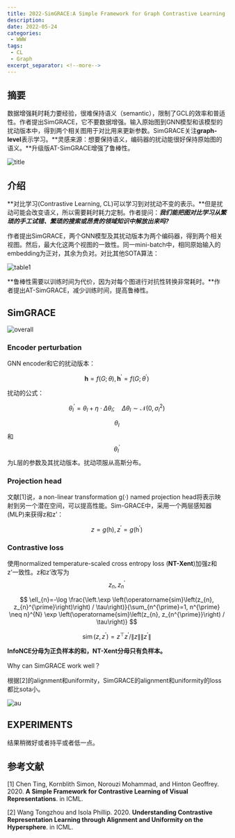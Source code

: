 ```yaml
---
title: 2022-SimGRACE:A Simple Framework for Graph Contrastive Learning without Data Augmentation
description: 
date: 2022-05-24
categories:
 - WWW
tags:
 - CL
 - Graph
excerpt_separator: <!--more--> 
---
```


## 摘要

数据增强耗时耗力要经验，很难保持语义（semantic），限制了GCL的效率和普适性。作者提出SimGRACE，它不要数据增强。输入原始图到GNN模型和该模型的扰动版本中，得到两个相关图用于对比用来更新参数。SimGRACE关注**graph-level**表示学习。**灵感来源：想要保持语义，编码器的扰动能很好保持原始图的语义。**升级版AT-SimGRACE增强了鲁棒性。<!--more-->

![title](https://sunjc911.github.io/assets/images/SimGRACE/title.png)

## 介绍

**对比学习(Contrastive Learning, CL)可以学习到对扰动不变的表示。**但是扰动可能会改变语义，所以需要耗时耗力定制。作者提问：***我们能把图对比学习从繁琐的手工试错、繁琐的搜索或昂贵的领域知识中解放出来吗?***

作者提出SimGRACE，两个GNN模型及其扰动版本为两个编码器，得到两个相关视图。然后，最大化这两个视图的一致性。同一mini-batch中，相同原始输入的embedding为正对，其余为负对。对比其他SOTA算法：

![table1](https://sunjc911.github.io/assets/images/SimGRACE/table1.png)

**鲁棒性需要以训练时间为代价，因为对每个图进行对抗性转换非常耗时。**作者提出AT-SimGRACE，减少训练时间，提高鲁棒性。

## SimGRACE

![overall](https://sunjc911.github.io/assets/images/SimGRACE/overall.png)

### Encoder perturbation

GNN encoder和它的扰动版本：


$$
\mathbf{h}=f(G ; \theta), \mathbf{h}^{\prime}=f\left(G ; \theta^{\prime}\right)
$$


扰动的公式：


$$
\theta_{l}^{\prime}=\theta_{l}+\eta \cdot \Delta \theta_{l} ; \quad \Delta \theta_{l} \sim \mathcal{N}\left(0, \sigma_{l}^{2}\right)
$$


$$\theta_{l}$$和$$\theta_{l}^{\prime}$$为L层的参数及其扰动版本。扰动项服从高斯分布。

### Projection head

文献[1]说，a non-linear transformation g(·) named projection head将表示映射到另一个潜在空间，可以提高性能。Sim-GRACE中，采用一个两层感知器(MLP)来获得z和z’：


$$
z=g(\mathrm{h}), z^{\prime}=g\left(\mathrm{h}^{\prime}\right)
$$

### Contrastive loss

使用normalized temperature-scaled cross entropy loss (**NT-Xent**)加强z和z’一致性。z和z’改写为$$z_{n}, z_{n}^{\prime}$$


$$
\ell_{n}=-\log \frac{\left.\exp \left(\operatorname{sim}\left(z_{n}, z_{n}^{\prime}\right)\right) / \tau\right)}{\sum_{n^{\prime}=1, n^{\prime} \neq n}^{N} \exp \left(\operatorname{sim}\left(z_{n}, z_{n^{\prime}}\right) / \tau\right)}
$$

$$
\operatorname{sim}\left(z, z^{\prime}\right)=z^{\top} z^{\prime} /\|z\|\left\|z^{\prime}\right\|
$$

**InfoNCE分母为正负样本的和，NT-Xent分母只有负样本。**

Why can SimGRACE work well？

根据[2]的alignment和uniformity，SimGRACE的alignment和uniformity的loss都比sota小。

![au](https://sunjc911.github.io/assets/images/SimGRACE/au.png)

## EXPERIMENTS

结果稍微好或者持平或者低一点。

## 参考文献

[1] Chen Ting, Kornblith Simon, Norouzi Mohammad, and Hinton Geoffrey. 2020. **A Simple Framework for Contrastive Learning of Visual Representations**. in ICML.

[2] Wang Tongzhou and Isola Phillip. 2020. **Understanding Contrastive Representation Learning through Alignment and Uniformity on the Hypersphere**. in ICML.